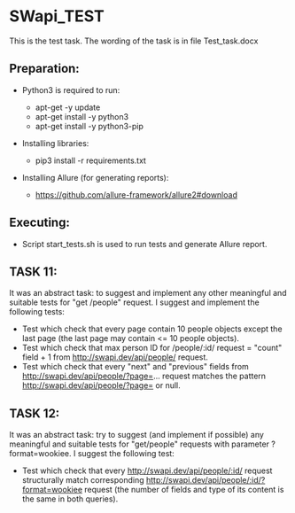 # SWapi_TEST

This is the test task. The wording of the task is in file Test_task.docx

## Preparation:
- Python3 is required to run:
    - apt-get -y update
    - apt-get install -y python3
    - apt-get install -y python3-pip
    
- Installing libraries:
    - pip3 install -r requirements.txt
    
- Installing Allure (for generating reports):
    - https://github.com/allure-framework/allure2#download
    
## Executing:
- Script start_tests.sh is used to run tests and generate Allure report.

## TASK 11:
It was an abstract task: to suggest and implement any other meaningful and suitable tests for "get /people" request. I suggest and implement the following tests:
- Test which check that every page contain 10 people objects except the last page (the last page may contain <= 10 people objects).
- Test which check that max person ID for /people/:id/ request = "count" field + 1 from http://swapi.dev/api/people/ request.
- Test which check that every "next" and "previous" fields from http://swapi.dev/api/people/?page=... request matches the pattern http://swapi.dev/api/people/?page=<number> or null.

## TASK 12:
It was an abstract task: try to suggest (and implement if possible) any meaningful and suitable tests for "get/people" requests with parameter ?format=wookiee. I suggest the following test: 
- Test which check that every http://swapi.dev/api/people/:id/ request structurally match corresponding http://swapi.dev/api/people/:id/?format=wookiee request (the number of fields and type of its content is the same in both queries).
